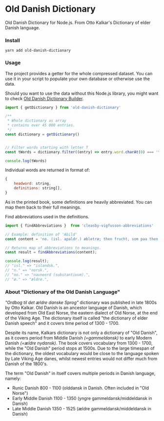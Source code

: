 # Old Danish Dictionary

Old Danish Dictionary for Node.js. From Otto Kalkar's Dictionary of elder Danish language.

### Install

`yarn add old-danish-dictionary`

### Usage

The project provides a getter for the whole compressed dataset. You can use it in your script to populate your own database or otherwise use the data.

Should you want to use the data without this Node.js library, you might want to check [Old Danish Dictionary Builder](https://github.com/stscoundrel/old-danish-dictionary-builder).

```javascript
import { getDictionary } from 'old-danish-dictionary'

/**
 * Whole dictionary as array
 * contains over 45 000 entries.
 */
const dictionary = getDictionary()


// Filter words starting with letter T
const tWords = dictionary.filter((entry) => entry.word.charAt(0) === 't')

console.log(tWords)

```

Individual words are returned in format of:

```javascript
{
    headword: string,
    definitions: string[],
}
```

As in the printed book, some definitions are heavily abbreviated. You can map them back to their full meanings.

Find abbreviations used in the definitions.

```javascript
import { findAbbreviations }  from 'cleasby-vigfusson-abbreviations'

// Example: definition of 'Abild'
const content = 'no. (isl. apaldr.) æbletræ; then frucht, som paa then abildhæ staar.'; // etc etc.

// Returns map of abbreviations to meanings.
const result = findAbbreviations(content);

console.log(result);
// "isl." => "islandsk.",
// "n." => "norsk.",
// "no." => "navneord (substantivum).",
// "æ." => "ældre.",

```


### About "Dictionary of the Old Danish Language"

_"Ordbog til det ældre danske Sprog"_ dictionary was published in late 1800s by Otto Kalkar. Old Danish is an ancestor language of Danish, which developed from Old East Norse, the eastern dialect of Old Norse, at the end of the Viking Age. The dictionary itself is called "the dictionary of elder Danish speech" and it covers time period of 1300 - 1700.

Despite its name, Kalkars dictionary is not only a dictionary of "Old Danish", as it covers period from Middle Danish _(=gammeldansk)_ to early Modern Danish _(=ældre nydansk)_. The book covers vocabulary from 1300 - 1700, while the "Old Danish" period stops at 1500s. Due to the large timespan of the dictionary, the oldest vocabulary would be close to the language spoken by Late Viking Age danes, whilst newest entries would not differ much from Danish of the 1800's.

The term "Old Danish" in itself covers multiple periods in Danish language, namely:

- Runic Danish 800 - 1100 (olddansk in Danish. Often included in "Old Norse")
- Early Middle Danish 1100 - 1350 (yngre gammeldansk/middeldansk in Danish)
- Late Middle Danish 1350 - 1525 (ældre gammeldansk/middeldansk in Danish)
